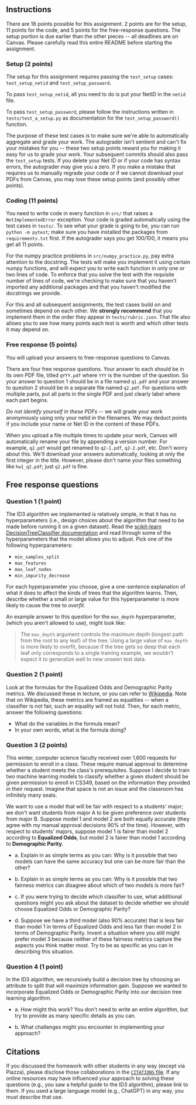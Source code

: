 ## Instructions

There are 18 points possible for this assignment. 2 points are for the setup,
11 points for the code, and 5 points for the free-response questions. The setup
portion is due earlier than the other pieces -- all deadlines are on Canvas.
Please carefully read this entire README before starting the assignment.

### Setup (2 points)

The setup for this assignment requires passing the `test_setup` cases:
`test_setup_netid` and `test_setup_password`.

To pass `test_setup_netid`, all you need to do is put your NetID in the `netid`
file.

To pass `test_setup_password`, please follow the instructions written in
`tests/test_a_setup.py` as documentation for the `test_setup_password()`
function.

The purpose of these test cases is to make sure we're able to automatically
aggregate and grade your work. The autograder isn't sentient and can't fix your
mistakes for you -- these two setup points reward you for making it easy for us
to grade your work. Your subsequent commits should also pass the `test_setup`
tests. If you delete your Net ID or if your code has syntax errors, the
autograder may give you a zero. If you make a mistake that requires us to
manually regrade your code or if we cannot download your PDFs from Canvas, you
may lose these setup points (and possibly other points).

### Coding (11 points)

You need to write code in every function in `src/` that raises a
`NotImplementedError` exception. Your code is graded automatically using the
test cases in `tests/`.  To see what your grade is going to be, you can run
`python -m pytest`; make sure you have installed the packages from
`requirements.txt` first. If the autograder says you get 100/100, it means you
get all 11 points.

For the numpy practice problems in `src/numpy_practice.py`, pay extra attention
to the docstring. The tests will make you implement it using certain numpy
functions, and will expect you to write each function in only one or two lines
of code. To enforce that you solve the test with the requisite number of lines
of code, we're checking to make sure that you haven't imported any additional
packages and that you haven't modified the docstrings we provide.

For this and all subsequent assignments, the test cases build on and sometimes
depend on each other. We **strongly recommend** that you implement them in the
order they appear in `tests/rubric.json`. That file also allows you to see how
many points each test is worth and which other tests it may depend on. 

### Free response (5 points)

You will upload your answers to free-response questions to Canvas.

There are four free response questions. Your answer to each should be in its
own PDF file, titled `qYYY.pdf` where `YYY` is the number of the question. So
your answer to question 1 should be in a file named `q1.pdf` and your answer to
question 2 should be in a separate file named `q2.pdf`. For questions with
multiple parts, put all parts in the single PDF and just clearly label where
each part begins.

*Do not identify yourself in these PDFs* -- we will grade your work anonymously
using only your netid in the filenames. We may deduct points if you include
your name or Net ID in the content of these PDFs.

When you upload a file multiple times to update your work, Canvas will
automatically rename your file by appending a version number. For example,
`q2.pdf` would get renamed to `q2-1.pdf`, `q2-2.pdf`, etc. Don't worry about
this. We'll download your answers automatically, looking at only the first
integer in the title. However, please don't name your files something like
`hw1_q2.pdf`; just `q2.pdf` is fine.

## Free response questions

### Question 1 (1 point)

The ID3 algorithm we implemented is relatively simple, in that it has
no hyperparameters (i.e., design choices about the algorithm that need to be
made before running it on a given dataset). Read the [scikit-learn
DecisionTreeClassifier documentation](
https://scikit-learn.org/stable/modules/generated/sklearn.tree.DecisionTreeClassifier.html#sklearn.tree.DecisionTreeClassifier)
and read through some of the hyperparameters that the model allows
you to adjust. Pick one of the following hyperparameters:

- `min_samples_split`
- `max_features`
- `max_leaf_nodes`
- `min_impurity_decrease`

For each hyperparameter you choose, give a one-sentence explanation of what
it does to affect the kinds of trees that the algorithm learns.
Then, describe whether a small or large value for this hyperparameter
is more likely to cause the tree to *overfit*.

An example answer to this question for the `max_depth` hyperparameter,
(which you aren't allowed to use), might look like:

> The `max_depth` argument controls the maximum depth (longest path from the
> root to any leaf) of the tree. Using a large value of `max_depth` is more
> likely to overfit, because if the tree gets so deep that each leaf only
> corresponds to a single training example, we wouldn't expect it to generalize
> well to new unseen test data.

### Question 2 (1 point)

Look at the formulas for the Equalized Odds and Demographic Parity metrics.
We discussed these in lecture, or you can refer to
[Wikipedia](https://en.wikipedia.org/wiki/Fairness_(machine_learning)#Definitions_based_on_predicted_outcome).
Note that on Wikipedia, these metrics are framed as equalities -- when a
classifier is not fair, such an equality will not hold.  Then, for each metric,
answer the following questions:

* What do the variables in the formula mean? 
* In your own words, what is the formula doing?

### Question 3 (2 points)

This winter, computer science faculty received over 1,600 requests for
permission to enroll in a class. These require manual approval to determine
whether a student meets the class's prerequisites.  Suppose I decide to train
two machine learning models to classify whether a given student should be given
permission to enroll in CS349, based on the information they provided in their
request. Imagine that space is not an issue and the classroom has infinitely
many seats.

We want to use a model that will be fair with respect to a students' major; we
don't want students from major A to be given preference over students from
major B.  Suppose model 1 and model 2 are both equally accurate (they agree with my
manual approval decisions 90% of the time). However, with respect to students' majors,
suppose model 1 is fairer than model 2 according to **Equalized Odds**, but
model 2 is fairer than model 1 according to **Demographic Parity**. 

* a. Explain in as simple terms as you can: Why is it possible that two models
can have the same accuracy but one can be more fair than the other?

* b. Explain in as simple terms as you can: Why is it possible that two fairness
metrics can disagree about which of two models is more fair?

* c. If you were trying to decide which classifier to use, what additional
questions might you ask about the dataset to decide whether we should choose
Equalized Odds or Demographic Parity?

* d. Suppose we have a third model (also 90% accurate) that is less fair than model
1 in terms of Equalized Odds and less fair than model 2 in terms of Demographic
Parity. Invent a situation where you still might prefer model 3 because neither
of these fairness metrics capture the aspects you think matter most. Try to be as
specific as you can in describing this situation.

### Question 4 (1 point)

In the ID3 algorithm, we recursively build a decision tree by choosing an
attribute to split that will maximize information gain. Suppose we wanted to
incorporate Equalized Odds or Demographic Parity into our decision tree
learning algorithm.

* a. How might this work? You don't need to write an entire algorithm,
but try to provide as many specific details as you can.

* b. What challenges might you encounter in implementing your approach?

## Citations

If you discussed the homework with other students in any way (except via
Piazza), please disclose those collaborations in the [`CITATIONS`
file](CITATIONS). If any online resources may have influenced your approach to
solving these questions (e.g., you saw a helpful guide to the ID3 algorithm),
please link to them. If you used a large language model (e.g., ChatGPT) in any
way, you must describe that use.
